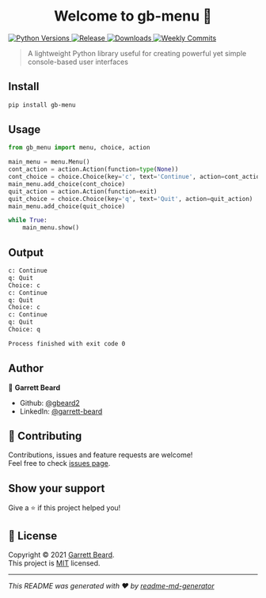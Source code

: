 <h1 align="center">Welcome to gb-menu 👋</h1>
<p>
  <a href=https://pypi.org/project/gb-menu target="_blank">
    <img alt="Python Versions" src="https://img.shields.io/pypi/pyversions/gb-menu">
  </a>
  <a href=https://github.com/gbeard2/gb-menu target="_blank">
    <img alt="Release" src="https://img.shields.io/github/v/release/gbeard2/gb-menu">
  </a>
  <a href=https://pypi.org/project/gb-menu target="_blank">
    <img alt="Downloads" src="https://img.shields.io/pypi/dm/gb-menu">
  </a>
  <a href=https://github.com/gbeard2/gb-menu/commits target="_blank">
    <img alt="Weekly Commits" src="https://img.shields.io/github/commit-activity/w/gbeard2/gb-menu" />
  </a>
</p>

> A lightweight Python library useful for creating powerful yet simple console-based user interfaces

## Install

```sh
pip install gb-menu
```

## Usage

```python
from gb_menu import menu, choice, action

main_menu = menu.Menu()
cont_action = action.Action(function=type(None))
cont_choice = choice.Choice(key='c', text='Continue', action=cont_action)
main_menu.add_choice(cont_choice)
quit_action = action.Action(function=exit)
quit_choice = choice.Choice(key='q', text='Quit', action=quit_action)
main_menu.add_choice(quit_choice)

while True:
    main_menu.show()
```

## Output

```sh
c: Continue
q: Quit
Choice: c
c: Continue
q: Quit
Choice: c
c: Continue
q: Quit
Choice: q

Process finished with exit code 0
```

## Author

👤 **Garrett Beard**

* Github: [@gbeard2](https://github.com/gbeard2)
* LinkedIn: [@garrett-beard](https://linkedin.com/in/garrett-beard)

## 🤝 Contributing

Contributions, issues and feature requests are welcome!<br />Feel free to check [issues page](https://github.com/gbeard2/gb-menu/issues). 

## Show your support

Give a ⭐️ if this project helped you!

## 📝 License

Copyright © 2021 [Garrett Beard](https://github.com/gbeard2). <br/>
This project is [MIT](https://github.com/gbeard2/gb-menu/blob/master/LICENSE) licensed.

***
_This README was generated with ❤️ by [readme-md-generator](https://github.com/kefranabg/readme-md-generator)_
